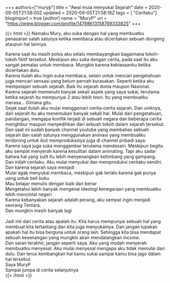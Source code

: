 +++
 authors=["muryp"] 
title = "Awal mula menyukai Sejarah"
date = 2020-09-05T21:58:00Z
updated = 2020-09-05T21:58:16Z
tags = [ "Ceritaku"]
blogimport = true 
[author]
	name = "MuryP"
	uri = "https://www.blogger.com/profile/14798613158789333825"
+++

 {{< html >}} 
Namaku Mury, aku suka dengan hal yang membuatku penasaran salah satunya ketika membaca atau diceritakan sebuah dongeng ataupun hal lainnya.<div>Karena saat itu masih polos aku selalu membayangkan bagaimana tokoh-tokoh fiktif tersebut. Meskipun aku suka dengan cerita, pada saat itu aku sangat pemalas untuk membaca. Mungkin karena kebiasaanku ketika diceritakan dulu.</div><div>Karena itulah aku ingin suka membaca, selain untuk mencari pengetahuan juga mencari sensasi yang belum pernah kurasakan. Seperti ketika aku mempelajari sebuah sejarah. Baik itu sejarah dunia maupun Nasional. Karena sejarah memenuhi banyak sekali aspek yang saya sukai, terutama ketika sejarah itu mempunyai 2 atau lebih teori. Itu yang membuatku merasa... Gimana gitu.</div><div>Sejak saat itulah aku mulai menggemari cerita-cerita sejarah. Dan uniknya, dari sejarah itu aku menemukan banyak sekali hal. Mulai dari pengetahuan, pandangan, mengapa konflik terjadi di sebuah negara dan beberapa cerita menghibur maupun menyedihkan dari sebuah tokoh dalam sejarah tersebut.</div><div>Dan saat ini sudah banyak channel youtube yang membahas sebuah sejarah dan salah satunya menggunakan animasi yang membuatku terdorong untuk ikut memproduksinya juga di channel pribadi saya.</div><div>Karena saya juga suka menggambar terutama mendesain. Meskipun begitu aku sempat menyerah karena kesulitan dalam animating. Tapi aku sadar bahwa hal yang sulit itu lebih menyenangkan ketimbang yang gampang.</div><div>Dan inilah ceritaku. Aku mulai menyukai dan memproduksi ceritaku sendiri. Dan karena sejarah saya menjadi :</div><div>Mulai agak menyukai membaca, meskipun gak terlalu karena gak punya uang untuk beli buku</div><div>Mau belajar menulis dengan baik dan benar</div><div>Mengetahui lebih banyak mengenai ideologi kenegaraan yang membuatku lebih mencintai negeri</div><div>Karena kebanyakan sejarah adalah perang, aku sempat ingin menjadi seorang Tentara.</div><div>Dan mungkin masih banyak lagi</div><div><br></div><div>Jadi inti dari cerita atau apalah itu. Kita harus mempunyai sebuah hal yang membuat kita tertantang dan kita juga menyukainya. Dan jangan lupakan apakah hal itu bisa berguna untuk orang lain. Sehingga kita bisa mendapat sebuah kesenangan yang mungkin akan mendatangkan income.&nbsp;</div><div>Dan saran terakhir, jangan seperti saya. Aku yang mudah menyerah membuatku menyesal. Aku mulai menyesal mengapa aku tidak memulai dari dulu. Dan terus kembangkan hal kamu sukai sampai kamu bisa jago dalam hal tersebut.</div><div>Saya MuryP</div><div>Sampai jumpa di cerita selanjutnya</div>
{{< /html >}}
